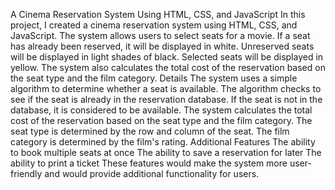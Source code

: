 A Cinema Reservation System Using HTML, CSS, and JavaScript
In this project, I created a cinema reservation system using HTML, CSS, and JavaScript. The system allows users to select seats for a movie. If a seat has already been reserved, it will be displayed in white. Unreserved seats will be displayed in light shades of black. Selected seats will be displayed in yellow. The system also calculates the total cost of the reservation based on the seat type and the film category.
Details
The system uses a simple algorithm to determine whether a seat is available. The algorithm checks to see if the seat is already in the reservation database. If the seat is not in the database, it is considered to be available.
The system calculates the total cost of the reservation based on the seat type and the film category. The seat type is determined by the row and column of the seat. The film category is determined by the film's rating.
Additional Features
The ability to book multiple seats at once
The ability to save a reservation for later
The ability to print a ticket
These features would make the system more user-friendly and would provide additional functionality for users.
